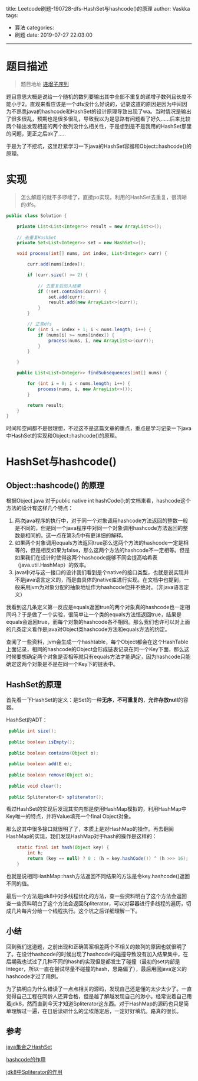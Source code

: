 title: Leetcode刷题-190728-dfs-HashSet与hashcode()的原理
author: Vaskka
tags:
  - 算法
categories:
  - 刷题
date: 2019-07-27 22:03:00
---
# 题目描述

> 题目地址 [递增子序列](https://leetcode-cn.com/problems/increasing-subsequences)

题目意思大概是说给一个随机的数列要输出其中全部不重复的递增子数列且长度不能小于2。直观来看应该是一个dfs没什么好说的，记录这道的原因是因为中间因为不熟悉java的hashcode和HashSet的设计原理导致出现了wa。当时情况是输出了很多很乱，预期也是很多很乱，导致我以为是思路有问题看了好久......后来比较两个输出发现相差的两个数列没什么相关性，于是想到是不是我用的HashSet那里的问题，更正之后ak了.....

于是为了不挖坑，这里赶紧学习一下java的HashSet容器和Object::hashcode()的原理。


# 实现

> 怎么解题的就不多啰嗦了，直接po实现，利用的HashSet去重复，很清晰的dfs。

```java
public class Solution {

    private List<List<Integer>> result = new ArrayList<>();
	
    // 去重复HashSet
    private Set<List<Integer>> set = new HashSet<>();

    void process(int[] nums, int index, List<Integer> curr) {

        curr.add(nums[index]);

        if (curr.size() >= 2) {
			
            // 去重复后加入结果
            if (!set.contains(curr)) {
                set.add(curr);
                result.add(new ArrayList<>(curr));
            }
        }

		// 正常dfs
        for (int i = index + 1; i < nums.length; i++) {
            if (nums[i] >= nums[index]) {
                process(nums, i, new ArrayList<>(curr));
            }
        }

    }

    public List<List<Integer>> findSubsequences(int[] nums) {

        for (int i = 0; i < nums.length; i++) {
            process(nums, i, new ArrayList<>());
        }

        return result;
    }
}
```

时间和空间都不是很理想，不过这不是这篇文章的重点，重点是学习记录一下java中HashSet的实现和Object::hashcode()的原理。

# HashSet与hashcode()


## Object::hashcode() 的原理

根据Object.java 对于public native int hashCode();的文档来看，hashcode这个方法的设计有这样几个特点：

1. 两次java程序的执行中，对于同一个对象调用hashcode方法返回的整数一般是不同的，但是同一个java程序中对同一个对象调用hashcode方法返回的整数是相同的。这一点在第3点中有更详细的解释。
2. 如果两个对象调用equals方法返回true那么这两个方法的hashcode一定是相等的，但是相反如果为false，那么这两个方法的hashcode不一定相等。但是如果我们在设计时使得这两个hashcode能够不同会提高哈希表（java.util.HashMap）的效率。
3. java中对与这一接口的设计我们看到是个native的接口类型，也就是说实现并不是java语言定义的，而是由具体的native库进行实现。在文档中也提到，一般采用jvm为对象分配的抽象地址作为hashcode但并不绝对。（非java语言定义）

我看到这几条定义第一反应是equals返回true的两个对象真的hashcode也一定相同吗？于是做了一个实验，很简单让一个类的equals方法恒返回true，结果是equals会返回true，而每个对象的hashcode各不相同。那么我们也许可以对上面的几条定义看作是java对Object类hashcode方法和equals方法的约定。

查阅了一些资料，jvm会生成一个hashtable，每个Object都会在这个HashTable上面记录，相同的hashcode的Object会形成链表记录在同一个Key下面，那么这时候要想确定两个对象是否相等就只有equals方法才能确定，因为hashcode只能确定这两个对象是不是在同一个Key下的链表中。

## HashSet的原理

首先看一下HashSet的定义：是Set的一种**无序**，**不可重复的**，**允许存放null**的容器。

HashSet的ADT：

```java
 public int size();
 
 public boolean isEmpty();
 
 public boolean contains(Object o);
 
 public boolean add(E e);
 
 public boolean remove(Object o);
 
 public void clear();
 
 public Spliterator<E> spliterator();
```

看过HashSet的实现后发现其实内部是使用HashMap模拟的，利用HashMap中Key唯一的特点，并将Value填充一个final Object对象。

那么这其中很多接口就很明了了，本质上是对HashMap的操作。再去翻阅HashMap的实现，我们发现HashMap对于hash的操作是这样的：
```java
    static final int hash(Object key) {
        int h;
        return (key == null) ? 0 : (h = key.hashCode()) ^ (h >>> 16);
    }
```
也就是说相同HashMap::hash方法返回不同结果的方法是令key.hashcode()返回不同的值。

最后一个方法是jdk8中对多线程优化的方法，查一些资料明白了这个方法会返回查一些资料明白了这个方法会返回Spliterator，可以对容器进行多线程的遍历，切成几片每片分给一个线程执行。这个坑之后详细理解一下。

## 小结

回到我们这道题，之前出现和正确答案相差两个不相关的数列的原因也就很明了了。在设计hashcode的时候出现了hashcode的碰撞导致没有加入结果集中，在后期我也试过了几种不同的hash的实现但是都发生了碰撞（最初的set内部是Integer，所以一直在尝试尽量不碰撞的hash，思路偏了），最后用回java定义的hashcode才过了用例。

为了搞明白为什么错读了一点点相关的源码，发现自己还是懂的太少太少了。一直觉得自己工程在同龄人还算合格，但是越了解越发现自己的渺小。经常说着自己用着jdk8，然而直到今天才知道Spliterator这东西。对于HashMap的源码也只是简单理解过一遍，在日后读研什么的尘埃落定后，一定好好填坑。路真的很长。

## 参考

[java集合之HashSet](https://www.cnblogs.com/zwbg/p/5906542.html)

[hashcode的作用](https://blog.csdn.net/chinayuan/article/details/3345559)

[jdk8中Spliterator的作用](https://www.cnblogs.com/nevermorewang/p/9368431.html)